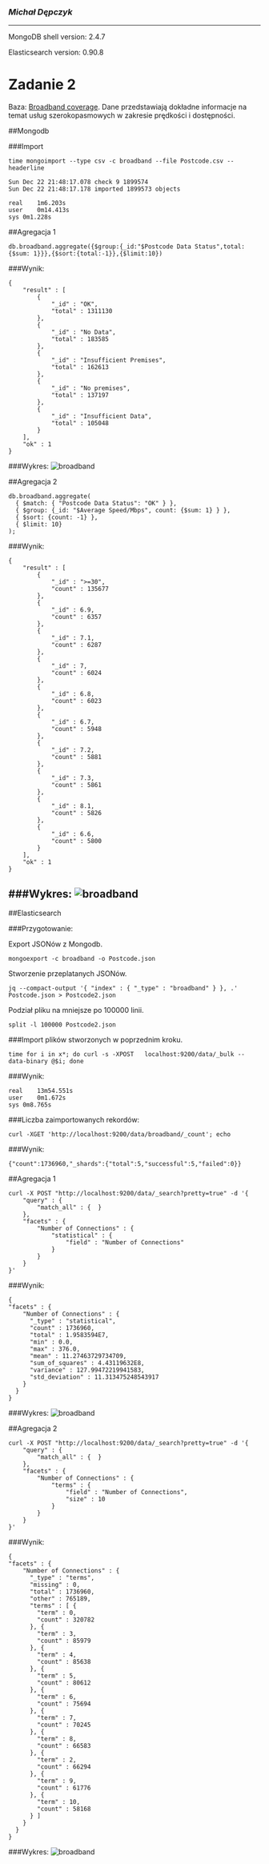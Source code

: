 ### *Michał Dępczyk*

----

<p>MongoDB shell version: 2.4.7</p>
<p>Elasticsearch version: 0.90.8</p>

# Zadanie 2

Baza: [Broadband coverage](http://data.gov.uk/dataset/broadband-coverage).
Dane przedstawiają dokładne informacje na temat usług szerokopasmowych w zakresie prędkości i dostępności.

##Mongodb

###Import

```
time mongoimport --type csv -c broadband --file Postcode.csv --headerline

Sun Dec 22 21:48:17.078 check 9 1899574
Sun Dec 22 21:48:17.178 imported 1899573 objects

real	1m6.203s
user	0m14.413s
sys	0m1.228s
```
##Agregacja 1
```
db.broadband.aggregate({$group:{_id:"$Postcode Data Status",total:{$sum: 1}}},{$sort:{total:-1}},{$limit:10})
```
###Wynik:
```
{
	"result" : [
		{
			"_id" : "OK",
			"total" : 1311130
		},
		{
			"_id" : "No Data",
			"total" : 183585
		},
		{
			"_id" : "Insufficient Premises",
			"total" : 162613
		},
		{
			"_id" : "No premises",
			"total" : 137197
		},
		{
			"_id" : "Insufficient Data",
			"total" : 105048
		}
	],
	"ok" : 1
}
```
###Wykres:
![broadband](../../images/mdepczyk/ag1.png)

##Agregacja 2
```
db.broadband.aggregate(
  { $match: { "Postcode Data Status": "OK" } },
  { $group: {_id: "$Average Speed/Mbps", count: {$sum: 1} } },
  { $sort: {count: -1} },
  { $limit: 10}
);
```
###Wynik:
```
{
	"result" : [
		{
			"_id" : ">=30",
			"count" : 135677
		},
		{
			"_id" : 6.9,
			"count" : 6357
		},
		{
			"_id" : 7.1,
			"count" : 6287
		},
		{
			"_id" : 7,
			"count" : 6024
		},
		{
			"_id" : 6.8,
			"count" : 6023
		},
		{
			"_id" : 6.7,
			"count" : 5948
		},
		{
			"_id" : 7.2,
			"count" : 5881
		},
		{
			"_id" : 7.3,
			"count" : 5861
		},
		{
			"_id" : 8.1,
			"count" : 5826
		},
		{
			"_id" : 6.6,
			"count" : 5800
		}
	],
	"ok" : 1
}
```
###Wykres:
![broadband](../../images/mdepczyk/ag2.png)
----
##Elasticsearch

###Przygotowanie:

Export JSONów z Mongodb.
```
mongoexport -c broadband -o Postcode.json
```
Stworzenie przeplatanych JSONów.
```
jq --compact-output '{ "index" : { "_type" : "broadband" } }, .' Postcode.json > Postcode2.json
```
Podział pliku na mniejsze po 100000 linii.
```
split -l 100000 Postcode2.json
```
###Import plików stworzonych w poprzednim kroku.
```
time for i in x*; do curl -s -XPOST   localhost:9200/data/_bulk --data-binary @$i; done
```
###Wynik:
```
real	13m54.551s
user	0m1.672s
sys	0m8.765s
```
###Liczba zaimportowanych rekordów:
```
curl -XGET 'http://localhost:9200/data/broadband/_count'; echo
```
###Wynik:
```
{"count":1736960,"_shards":{"total":5,"successful":5,"failed":0}}
```
##Agregacja 1
```
curl -X POST "http://localhost:9200/data/_search?pretty=true" -d '{
    "query" : {
        "match_all" : {  }
    },
    "facets" : {
        "Number of Connections" : {
            "statistical" : {
                "field" : "Number of Connections"
            }
        }
    }
}'
```
###Wynik:
```
{
"facets" : {
    "Number of Connections" : {
      "_type" : "statistical",
      "count" : 1736960,
      "total" : 1.9583594E7,
      "min" : 0.0,
      "max" : 376.0,
      "mean" : 11.27463729734709,
      "sum_of_squares" : 4.43119632E8,
      "variance" : 127.99472219941583,
      "std_deviation" : 11.313475248543917
    }
  }
}
```
###Wykres:
![broadband](../../images/mdepczyk/ag3.png)

##Agregacja 2
```
curl -X POST "http://localhost:9200/data/_search?pretty=true" -d '{
    "query" : {
        "match_all" : {  }
    },
    "facets" : {
        "Number of Connections" : {
            "terms" : {
                "field" : "Number of Connections",
                "size" : 10
            }
        }
    }
}'
```
###Wynik:
```
{
"facets" : {
    "Number of Connections" : {
      "_type" : "terms",
      "missing" : 0,
      "total" : 1736960,
      "other" : 765189,
      "terms" : [ {
        "term" : 0,
        "count" : 320782
      }, {
        "term" : 3,
        "count" : 85979
      }, {
        "term" : 4,
        "count" : 85638
      }, {
        "term" : 5,
        "count" : 80612
      }, {
        "term" : 6,
        "count" : 75694
      }, {
        "term" : 7,
        "count" : 70245
      }, {
        "term" : 8,
        "count" : 66583
      }, {
        "term" : 2,
        "count" : 66294
      }, {
        "term" : 9,
        "count" : 61776
      }, {
        "term" : 10,
        "count" : 58168
      } ]
    }
  }
}
```
###Wykres:
![broadband](../../images/mdepczyk/ag4.png)
